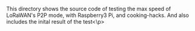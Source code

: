 <p>This directory shows the source code of testing the max speed of LoRaWAN's P2P mode, with Raspberry3 Pi, and cooking-hacks.
And also includes the inital result of the test<\p>
